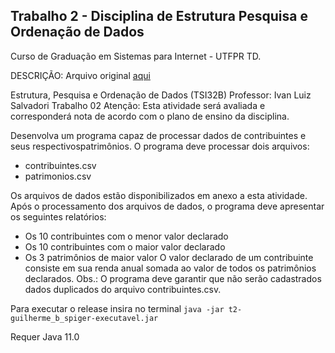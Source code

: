 Trabalho 2 - Disciplina de Estrutura Pesquisa e Ordenação de Dados
-------------------------------
Curso de Graduação em Sistemas para Internet - UTFPR TD.

DESCRIÇÃO: Arquivo original [aqui](pdf/trabalho2.pdf)

Estrutura, Pesquisa e Ordenação de Dados (TSI32B)
Professor: Ivan Luiz Salvadori
Trabalho 02
Atenção: Esta atividade será avaliada e corresponderá nota de acordo com o plano de
ensino da disciplina.

Desenvolva um programa capaz de processar dados de contribuintes e seus respectivospatrimônios. O programa deve processar dois arquivos:
* contribuintes.csv
* patrimonios.csv

Os arquivos de dados estão disponibilizados em anexo a esta atividade. Após o processamento dos arquivos de dados, o programa deve apresentar os seguintes relatórios:
* Os 10 contribuintes com o menor valor declarado
* Os 10 contribuintes com o maior valor declarado
* Os 3 patrimônios de maior valor
O valor declarado de um contribuinte consiste em sua renda anual somada ao valor de todos os patrimônios declarados. Obs.: O programa deve garantir que não serão cadastrados dados duplicados do arquivo contribuintes.csv.

Para executar o release insira no terminal
``java -jar t2-guilherme_b_spiger-executavel.jar``

Requer Java 11.0